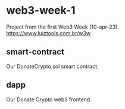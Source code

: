 # web3-week-1
Project from the first Web3 Week (10-apr-23).
https://www.luiztools.com.br/w3w

## smart-contract
Our DonateCrypto.sol smart contract.

## dapp
Our Donate Crypto web3 frontend.
